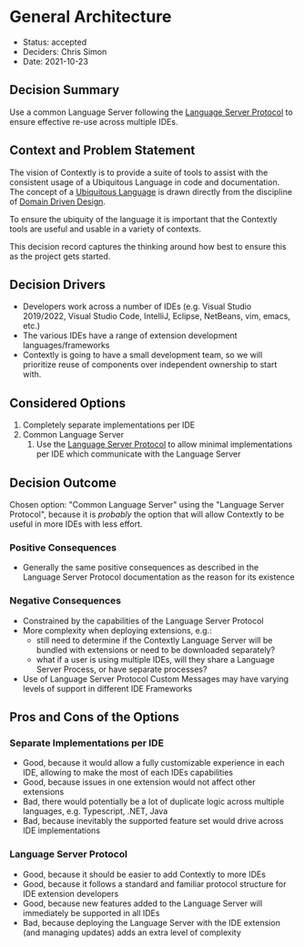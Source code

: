 # General Architecture 

* Status: accepted
* Deciders: Chris Simon
* Date: 2021-10-23

## Decision Summary

Use a common Language Server following the [Language Server Protocol](https://microsoft.github.io/language-server-protocol/) to ensure effective re-use across multiple IDEs.

## Context and Problem Statement

The vision of Contextly is to provide a suite of tools to assist with the consistent usage of a Ubiquitous Language in code and documentation. The concept of a [Ubiquitous Language](https://martinfowler.com/bliki/UbiquitousLanguage.html) is drawn directly from the discipline of [Domain Driven Design](https://martinfowler.com/bliki/DomainDrivenDesign.html).

To ensure the ubiquity of the language it is important that the Contextly tools are useful and usable in a variety of contexts.

This decision record captures the thinking around how best to ensure this as the project gets started.

## Decision Drivers

* Developers work across a number of IDEs (e.g. Visual Studio 2019/2022, Visual Studio Code, IntelliJ, Eclipse, NetBeans, vim, emacs, etc.)
* The various IDEs have a range of extension development languages/frameworks
* Contextly is going to have a small development team, so we will prioritize reuse of components over independent ownership to start with.

## Considered Options

1. Completely separate implementations per IDE
1. Common Language Server
   1. Use the [Language Server Protocol](https://microsoft.github.io/language-server-protocol/) to allow minimal implementations per IDE which communicate with the Language Server

## Decision Outcome

Chosen option: "Common Language Server" using the "Language Server Protocol", because it is *probably* the option that will allow Contextly to be useful in more IDEs with less effort.

### Positive Consequences

* Generally the same positive consequences as described in the Language Server Protocol documentation as the reason for its existence

### Negative Consequences

* Constrained by the capabilities of the Language Server Protocol
* More complexity when deploying extensions, e.g.:
   * still need to determine if the Contextly Language Server will be bundled with extensions or need to be downloaded separately?
   * what if a user is using multiple IDEs, will they share a Language Server Process, or have separate processes?
* Use of Language Server Protocol Custom Messages may have varying levels of support in different IDE Frameworks

## Pros and Cons of the Options

### Separate Implementations per IDE

* Good, because it would allow a fully customizable experience in each IDE, allowing to make the most of each IDEs capabilities
* Good, because issues in one extension would not affect other extensions
* Bad, there would potentially be a lot of duplicate logic across multiple languages, e.g. Typescript, .NET, Java
* Bad, because inevitably the supported feature set would drive across IDE implementations

### Language Server Protocol

* Good, because it should be easier to add Contextly to more IDEs
* Good, because it follows a standard and familiar protocol structure for IDE extension developers
* Good, because new features added to the Language Server will immediately be supported in all IDEs
* Bad, because deploying the Language Server with the IDE extension (and managing updates) adds an extra level of complexity